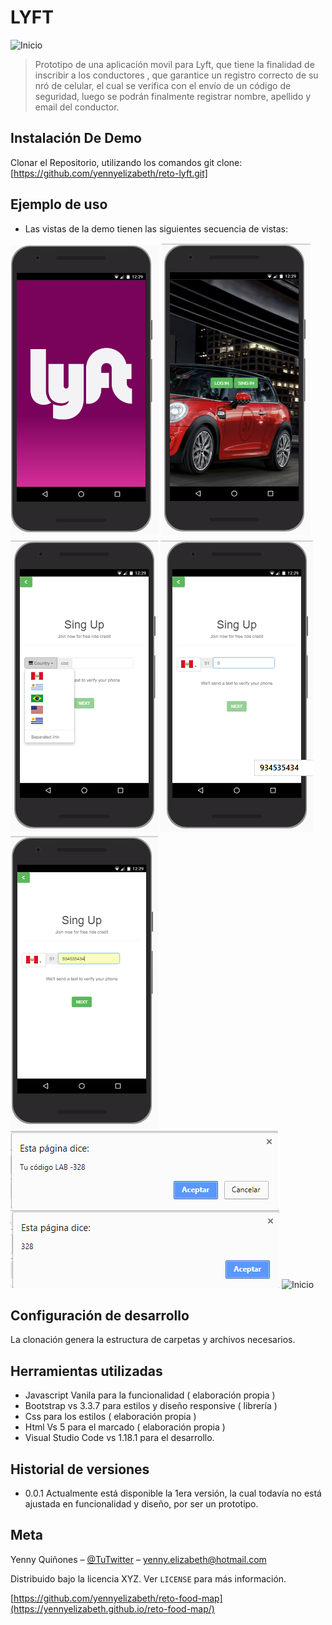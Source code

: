# LYFT

![Inicio](assets/img/logo.png)

> Prototipo de una aplicación movil para Lyft, que tiene la finalidad de inscribir a los conductores , que garantice un registro correcto de su nró de celular, el cual se verifica con el envío de un código de seguridad, luego se podrán finalmente registrar nombre, apellido y email del conductor.


## Instalación De Demo

Clonar el Repositorio, utilizando los comandos git clone: [https://github.com/yennyelizabeth/reto-lyft.git]

## Ejemplo de uso

- Las vistas de la demo tienen las siguientes secuencia de vistas:

![Inicio](assets/img/readme/img-index.png)
![Inicio](assets/img/readme/img-register.png)
![Inicio](assets/img/readme/img-signup-phone.png)
![Inicio](assets/img/readme/img-signup-phone-2.png)
![Inicio](assets/img/readme/img-signup-phone-3.png)
![Inicio](assets/img/readme/img-signup-send-cod.png)
![Inicio](assets/img/readme/img-signup-send-cod-2.png)
![Inicio](assets/img/readme/img-succesful.png)

## Configuración de desarrollo

La clonación genera la estructura de carpetas y archivos necesarios.


## Herramientas utilizadas

* Javascript Vanila para la funcionalidad ( elaboración propia )
* Bootstrap vs 3.3.7 para estilos y diseño responsive ( librería )
* Css para los estilos ( elaboración propia )
* Html Vs 5 para el marcado ( elaboración propia )
* Visual Studio Code vs 1.18.1 para el desarrollo.

## Historial de versiones

* 0.0.1 Actualmente está disponible la 1era versión, la cual todavía no está ajustada en 
funcionalidad y diseño, por ser un prototipo.

## Meta

Yenny Quiñones – [@TuTwitter](https://twitter.com/dbader_org) – yenny.elizabeth@hotmail.com

Distribuido bajo la licencia XYZ. Ver ``LICENSE`` para más información.

[https://github.com/yennyelizabeth/reto-food-map](https://yennyelizabeth.github.io/reto-food-map/)

